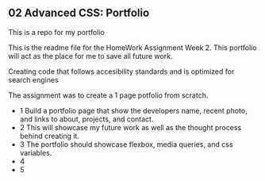## 02 Advanced CSS:  Portfolio

This is a repo for my portfolio

This is the readme file for the HomeWork Assignment Week 2. This portfolio will act as the place for me to save all future work.

Creating code that follows accesibility standards and is optimized for search engines

The assignment was to create a 1 page potfolio from scratch.

- 1 Build a portfolio page that show the developers name, recent photo, and links to about, projects, and contact.
- 2 This will showcase my future work as well as the thought process behind creating it.
- 3 The portfolio should showcase flexbox, media queries, and css variables.
- 4 
- 5 


